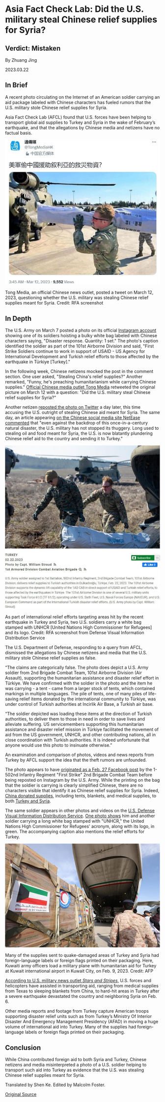 # Asia Fact Check Lab: Did the U.S. military steal Chinese relief supplies for Syria?

## Verdict: Mistaken

By Zhuang Jing

2023.03.22

## In Brief

A recent photo circulating on the Internet of an American soldier carrying an aid package labeled with Chinese characters has fueled rumors that the U.S. military stole Chinese relief supplies for Syria.

Asia Fact Check Lab (AFCL) found that U.S. forces have been helping to transport global aid supplies to Turkey and Syria in the wake of February’s earthquake, and that the allegations by Chinese media and netizens have no factual basis.

![2AFCL_AID.jpg](images/MXDSVERKMVRNYINP3TFNGWQRYI.jpg)

Tong Media, an official Chinese news outlet, posted a tweet on March 12, 2023, questioning whether the U.S. military was stealing Chinese relief supplies meant for Syria. Credit: RFA screenshot

## In Depth

The U.S. Army on March 7 posted a photo on its official [Instagram account](https://www.instagram.com/p/CpdyEjcNeIJ/?igshid=YmMyMTA2M2Y%3D) showing one of its soldiers hoisting a bulky white bag labeled with Chinese characters saying, "Disaster response. Quantity: 1 set." The photo's caption identified the soldier as part of the 101st Airborne Division and said, "First Strike Soldiers continue to work in support of USAID - US Agency for International Development and Turkish relief efforts to those affected by the earthquake in Türkiye [Turkey]."

In the following week, Chinese netizens mocked the post in the comment section. One user asked, "Stealing China's relief supplies?" Another remarked, "Funny, he's preaching humanitarianism while carrying Chinese supplies." [Official Chinese media outlet Tong Media](https://twitter.com/TongMediaHK/status/1634822828062289920) retweeted the original picture on March 12 with a question: "Did the U.S. military steal Chinese relief supplies for Syria?"

Another netizen [reposted the photo on Twitter](https://twitter.com/Kevin33424369/status/1635415147803217925) a day later, this time accusing the U.S. outright of stealing Chinese aid meant for Syria. The same day, an article appearing [on the Chinese social media site NetEase commented](https://m.163.com/dy/article/HVNEE0I30553FHX5.html) that "even against the backdrop of this once-in-a-century natural disaster, the U.S. military has not stopped its thuggery. Long used to stealing oil and food meant for Syria, the U.S. is now blatantly plundering Chinese relief aid to the country and sending it to Turkey."

![3AFCL_AID.jpg](images/2LQLUASJ4QFZCRVNY5VMACCYXI.jpg)

As part of international relief efforts targeting areas hit by the recent earthquake in Turkey and Syria, two U.S. soldiers carry a white bag stamped with UNHCR [United Nations High Commissioner for Refugees] and its logo. Credit: RFA screenshot from Defense Visual Information Distribution Service

The U.S. Department of Defense, responding to a query from AFCL, dismissed the allegations by Chinese netizens and media that the U.S. military stole Chinese relief supplies as false.

“The claims are categorically false. The photo does depict a U.S. Army soldier from 2nd Brigade Combat Team, 101st Airborne Division (Air Assault), supporting the humanitarian assistance and disaster relief effort in Türkiye. We have confirmed with the soldier in the photo and the item he was carrying - a tent - came from a larger stock of tents, which contained markings in multiple languages. The pile of tents, one of many piles of life-saving relief items donated by the international community to Türkiye, was under control of Turkish authorities at Incirlik Air Base, a Turkish air base.

“The soldier depicted was loading these items at the direction of Turkish authorities, to deliver them to those in need in order to save lives and alleviate suffering. US servicemembers supporting this humanitarian assistance and disaster relief mission in Türkiye facilitated the movement of aid from the US government, UNHCR, and other contributing nations, all in close coordination with Turkish authorities. It is indeed unfortunate that anyone would use this photo to insinuate otherwise.”

An examination and comparison of photos, videos and news reports from Turkey by AFCL support the idea that the theft rumors are unfounded.

The photo appears to have [originated as a Feb. 27 Facebook post](https://www.facebook.com/FirstStrike1502/) by the 1-502nd Infantry Regiment "First Strike" 2nd Brigade Combat Team before being reposted on Instagram by the U.S. Army. While the printing on the bag that the soldier is carrying is clearly simplified Chinese, there are no characters visible that identify it as Chinese relief supplies for Syria. Indeed, [China donated supplies](https://news.rthk.hk/rthk/en/component/k2/1687666-20230213.htm?spTabChangeable=0), including tents, blankets, and medical supplies, to both [Turkey and Syria](https://english.alarabiya.net/News/middle-east/2023/02/12/Turkey-earthquake-China-sends-53-tonnes-of-tents-to-aid-earthquake-relief-).

The same soldier appears in other photos and videos on the [U.S. Defense Visual Information Distribution Service](https://www.dvidshub.net/unit/1ADCAB). [One photo shows](https://www.dvidshub.net/image/7645998/us-army-soldier-delivers-humanitarian-aid-supplies-turkish-afad) him and another soldier carrying a long white bag stamped with "UNHCR," the United Nations High Commissioner for Refugees' acronym, along with its logo, in green. The accompanying caption also mentions the relief efforts for Turkey.

![4AFCL_AID.jpg](images/JF6JDMMUTI2TPHB26ZOYIF4S74.jpg)

Many of the supplies sent to quake-damaged areas of Turkey and Syria had foreign-language labels or foreign flags printed on their packaging. Here, Kuwaiti army officers load a military plane with humanitarian aid for Turkey at Kuwait international airport in Kuwait City, on Feb. 9, 2023. Credit: AFP

[According to U.S. military news outlet *Stars and Stripes*,](https://www.stripes.com/branches/air_force/2023-02-23/turkey-earthquake-incirlik%C2%A0-9227594.html) U.S. forces and helicopters have assisted in transporting aid, ranging from medical supplies from Texas to sleeping blankets from China, to hard-hit areas in Turkey after a severe earthquake devastated the country and neighboring Syria on Feb. 6.

Other media reports and footage from Turkey capture American troops supporting disaster relief units such as from Turkey’s Ministry Of Interior Disaster And Emergency Management Presidency (AFAD) in moving a huge volume of international aid into Turkey. Many of the supplies had foreign-language labels or foreign flags printed on their packaging.

## Conclusion

While China contributed foreign aid to both Syria and Turkey, Chinese netizens and media misinterpreted a photo of a U.S. soldier helping to transport such aid into Turkey as evidence that the U.S. was stealing Chinese relief supplies meant for Syria.

Translated by Shen Ke. Edited by Malcolm Foster.



[Original Source](https://www.rfa.org/english/news/afcl/fact-check-tent-bag-03222023102733.html)